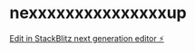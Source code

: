 # nexxxxxxxxxxxxxxxup

[Edit in StackBlitz next generation editor ⚡️](https://stackblitz.com/~/github.com/RX010/nexxxxxxxxxxxxxxxup)
